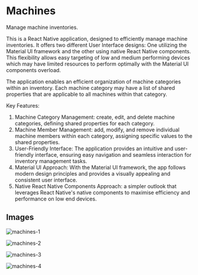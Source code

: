 # Machines
Manage machine inventories.

This is a React Native application, designed to efficiently manage machine inventories. It offers two different User Interface designs: One utilizing the Material UI framework and the other using native React Native components. This flexibility allows easy targeting of low and medium performing devices which may have limited resources to perform optimally with the Material UI components overload.

The application enables an efficient organization of machine categories within an inventory. Each machine category may have a list of shared properties that are applicable to all machines within that category. 

Key Features:
1. Machine Category Management: create, edit, and delete machine categories, defining shared properties for each category.
2. Machine Member Management: add, modify, and remove individual machine members within each category, assigning specific values to the shared properties.
3. User-Friendly Interface: The application provides an intuitive and user-friendly interface, ensuring easy navigation and seamless interaction for inventory management tasks.
4. Material UI Approach: With the Material UI framework, the app follows modern design principles and provides a visually appealing and consistent user interface.
5. Native React Native Components Approach: a simpler outlook that leverages React Native's native components to maximise efficiency and performance on low end devices.

## Images
![machines-1](https://github.com/olawalethefirst/machines/assets/66824020/24727116-3b19-4e0c-98bc-a6d8a2b335c9)

![machines-2](https://github.com/olawalethefirst/machines/assets/66824020/5267bd22-089c-49f0-a7b2-835425f9a6b4)

![machines-3](https://github.com/olawalethefirst/machines/assets/66824020/6a7f202f-217b-49c7-bfef-e6f4f0a9a5d1)

![machines-4](https://github.com/olawalethefirst/machines/assets/66824020/f0772cbe-add2-41cd-b8db-a6d75fab223b)
